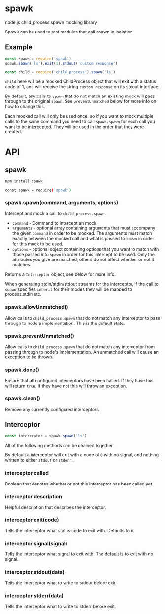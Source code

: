 # spawk

node.js child_process.spawn mocking library

Spawk can be used to test modules that call spawn in isolation.

## Example

```js
const spawk = require('spawk')
spawk.spawn('ls').exit(1).stdout('custom response')

const child = require('child_process').spawn('ls')

```

`child` here will be a mocked ChildProcess object that will exit
with a status code of 1, and will receive the string `custom response`
on its stdout interface.

By default, any calls to `spawn` that do not match an existing mock will
pass through to the original `spawn`.  See `preventUnmatched` below for
more info on how to change this.

Each mocked call will only be used once, so if you want to mock multiple
calls to the same command you need to call `spawk.spawn` for each call
you want to be intercepted.  They will be used in the order that they
were created.

# API

## spawk

```sh
npm install spawk
```

```sh
const spawk = require('spawk')
```

### spawk.spawn(command, arguments, options)

Intercept and mock a call to `child_process.spawn`.

 - `command` - Command to intercept an mock
 - `arguments` - optional array containing arguments that must accompany
     the given `command` in order to be mocked.  The arguments must
     match exactly between the mocked call and what is passed to `spawn`
     in order for this mock to be used.
 - `options` - optional object containing options that you want to match
     with those passed into `spawn` in order for this intercept to be
     used.  Only the attributes you give are matched, others do not
     affect whether or not it matches.

Returns a `Interceptor` object, see below for more info.

When generating stdin/stdin/stdout streams for the interceptor, if
the call to `spawn` specifies `inherit` for their modes they will be
mapped to process.stdin etc.

### spawk.allowUnmatched()

Allow calls to `child_process.spawn` that do not match any interceptor
to pass through to node's implementation.  This is the default state.

### spawk.preventUnmatched()

Allow calls to `child_process.spawn` that do not match any interceptor
from passing through to node's implementation.  An unmatched call will
cause an exception to be thrown.

### spawk.done()

Ensure that all configured interceptors have been called.  If they have
this will return `true`.  If they have not this will throw an exception.

### spawk.clean()

Remove any currently configured interceptors.

## Interceptor

```js
const interceptor = spawk.spawn('ls')
```

All of the following methods can be chained together.

By default a interceptor will exit with a code of `0` with no signal,
and nothing written to either `stdout` or `stderr`.

### interceptor.called

Boolean that denotes whether or not this interceptor has been called yet

### interceptor.description

Helpful description that describes the interceptor.

### interceptor.exit(code)

Tells the interceptor what status code to exit with. Defaults to `0`.

### interceptor.signal(signal)

Tells the interceptor what signal to exit with. The default is to exit
with no signal.

### interceptor.stdout(data)

Tells the interceptor what to write to stdout before exit.

### interceptor.stderr(data)

Tells the interceptor what to write to stderr before exit.
